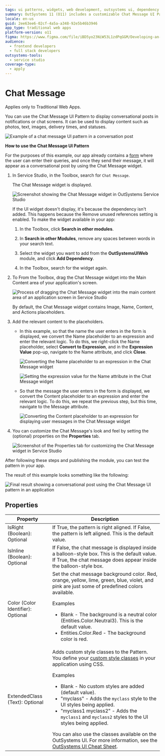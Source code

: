 ```yaml
---
tags: ui patterns, widgets, web development, outsystems ui, dependency management
summary: OutSystems 11 (O11) includes a customizable Chat Message UI Pattern for displaying conversational posts.
locale: en-us
guid: 2ee63ee6-02cf-4a5a-a348-92e5b46b3946
app_type: traditional web apps
platform-version: o11
figma: https://www.figma.com/file/iBD5yo23NiW53L1zdPqGGM/Developing-an-Application?type=design&node-id=222%3A77&mode=design&t=ANpsYvOCthr9AWot-1
audience:
  - frontend developers
  - full stack developers
outsystems-tools:
  - service studio
coverage-type:
  - apply
---
```


# Chat Message

<div class="info" markdown="1">

Applies only to Traditional Web Apps.

</div>

You can use the Chat Message UI Pattern to display conversational posts in notifications or chat screens. It can be used to display content such as photos, text, images, delivery times, and statuses.

![Example of a chat message UI pattern in a conversation post](images/chatmessage-3.png "Chat Message UI Pattern Example")

**How to use the Chat Message UI Pattern**

For the purposes of this example, our app already contains a [form](../../../forms/form-use.md) where the user can enter their queries, and once they send their message, it will appear as a conversational post by using the Chat Message widget.

1. In Service Studio, in the Toolbox, search for `Chat Message`.
  
    The Chat Message widget is displayed.

    ![Screenshot showing the Chat Message widget in OutSystems Service Studio](images/chatmessage-1-ss.png "Chat Message Widget in Service Studio")

    If the UI widget doesn't display, it's because the dependency isn't added. This happens because the Remove unused references setting is enabled. To make the widget available in your app:

    1. In the Toolbox, click **Search in other modules**.

    1. In **Search in other Modules**, remove any spaces between words in your search text.
    
    1. Select the widget you want to add from the **OutSystemsUIWeb** module, and click **Add Dependency**. 
    
    1. In the Toolbox, search for the widget again.

1. To From the Toolbox, drag the Chat Message widget into the Main Content area of your application's screen.

    ![Process of dragging the Chat Message widget into the main content area of an application screen in Service Studio](images/chatmessage-2-ss.png "Dragging Chat Message Widget to Main Content")

    By default, the Chat Message widget contains Image, Name, Content, and Actions placeholders.

1. Add the relevant content to the placeholders.

    * In this example, so that the name the user enters in the form is displayed, we convert the Name placeholder to an expression and enter the relevant logic. To do this, we right-click the Name placeholder, select **Convert to Expression**, and in the **Expression Value** pop-up, navigate to the Name attribute, and click **Close**.

        ![Converting the Name placeholder to an expression in the Chat Message widget](images/chatmessage-4-ss.png "Converting Name Placeholder to Expression")

        ![Setting the expression value for the Name attribute in the Chat Message widget](images/chatmessage-5-ss.png "Setting Expression Value for Name")

    * So that the message the user enters in the form is displayed, we convert the Content placeholder to an expression and enter the relevant logic. To do this, we repeat the previous step, but this time, navigate to the Message attribute.

        ![Converting the Content placeholder to an expression for displaying user messages in the Chat Message widget](images/chatmessage-8-ss.png "Converting Content Placeholder to Expression")

1. You can customize the Chat Message's look and feel by setting the (optional) properties on the **Properties** tab.

    ![Screenshot of the Properties tab for customizing the Chat Message widget in Service Studio](images/chatmessage-9-ss.png "Chat Message Properties Tab")

After following these steps and publishing the module, you can test the pattern in your app.

The result of this example looks something like the following:

![Final result showing a conversational post using the Chat Message UI pattern in an application](images/chatmessage-6-ss.png "Final Result of Chat Message UI Pattern")

## Properties

| **Property** | **Description** |
|---|---|
| IsRight (Boolean): Optional | If True, the pattern is right aligned. If False, the pattern is left aligned. This is the default value. |
| IsInline (Boolean): Optional | If False, the chat message is displayed inside a balloon-style box. This is the default value. If True, the chat message does appear inside the balloon-style box. |
| Color (Color Identifier): Optional | Set the chat message background color. Red, orange, yellow, lime, green, blue, violet, and pink are just some of predefined colors available. <p>Examples <ul><li>Blank - The background is a neutral color (Entities.Color.Neutral3). This is the default value.</li><li>Entities.Color.Red - The background color is red.</li></ul></p> |
| ExtendedClass (Text): Optional | Adds custom style classes to the Pattern. You define your [custom style classes](../../../look-feel/css.md) in your application using CSS. <p>Examples <ul><li>Blank - No custom styles are added (default value).</li><li>"myclass" - Adds the ``myclass`` style to the UI styles being applied.</li><li>"myclass1 myclass2" - Adds the ``myclass1`` and ``myclass2`` styles to the UI styles being applied.</li></ul></p>You can also use the classes available on the OutSystems UI. For more information, see the [OutSystems UI Cheat Sheet](https://outsystemsui.outsystems.com/OutSystemsUIWebsite/CheatSheet). |
